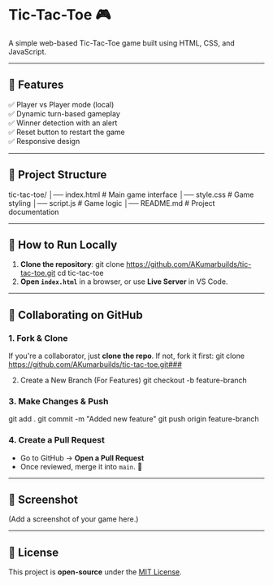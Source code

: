 # Tic-Tac-Toe 🎮
A simple web-based Tic-Tac-Toe game built using HTML, CSS, and JavaScript.

---

## 📌 Features
✅ Player vs Player mode (local)  
✅ Dynamic turn-based gameplay  
✅ Winner detection with an alert  
✅ Reset button to restart the game  
✅ Responsive design  

---

## 📂 Project Structure
tic-tac-toe/ │── index.html # Main game interface │── style.css # Game styling │── script.js # Game logic │── README.md # Project documentation

---

## 🚀 How to Run Locally
1. **Clone the repository**:
git clone https://github.com/AKumarbuilds/tic-tac-toe.git cd tic-tac-toe
2. **Open `index.html`** in a browser, or use **Live Server** in VS Code.

---

## 👥 Collaborating on GitHub
### 1. Fork & Clone
If you're a collaborator, just **clone the repo**. If not, fork it first:
git clone https://github.com/AKumarbuilds/tic-tac-toe.git### 

2. Create a New Branch (For Features)
   git checkout -b feature-branch
### 3. Make Changes & Push
git add . git commit -m "Added new feature" git push origin feature-branch

### 4. Create a Pull Request
- Go to GitHub → **Open a Pull Request**  
- Once reviewed, merge it into `main`. 🎉  

---

## 📸 Screenshot
(Add a screenshot of your game here.)

---

## 📜 License
This project is **open-source** under the [MIT License](LICENSE).

   
